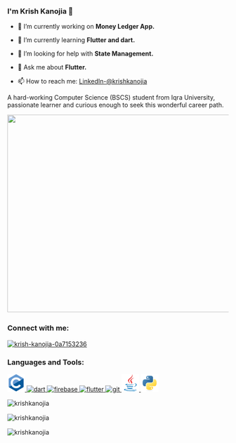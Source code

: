 ### I'm Krish Kanojia 👋

- 🔭 I’m currently working on **Money Ledger App.**

- 🌱 I’m currently learning **Flutter and dart.**

- 🤝 I’m looking for help with **State Management.**

- 💬 Ask me about **Flutter.**

- 📫 How to reach me: [LinkedIn-@krishkanojia](https://www.linkedin.com/in/krish-kanojia-0a7153236/)

 A hard-working Computer Science (BSCS) student from Iqra University, passionate learner and curious enough to seek this wonderful career path.

<img src="https://media3.giphy.com/media/qgQUggAC3Pfv687qPC/giphy.gif" 
     width="1000" 
    height="450" />

<h3 align="left">Connect with me:</h3>
<p align="left">
<a href="https://linkedin.com/in/krish-kanojia-0a7153236" target="blank"><img align="center" src="https://raw.githubusercontent.com/rahuldkjain/github-profile-readme-generator/master/src/images/icons/Social/linked-in-alt.svg" alt="krish-kanojia-0a7153236" height="30" width="40" /></a>
</p>

<h3 align="left">Languages and Tools:</h3>
<p align="left"> <a href="https://www.cprogramming.com/" target="_blank" rel="noreferrer"> <img src="https://raw.githubusercontent.com/devicons/devicon/master/icons/c/c-original.svg" alt="c" width="40" height="40"/> </a> <a href="https://dart.dev" target="_blank" rel="noreferrer"> <img src="https://www.vectorlogo.zone/logos/dartlang/dartlang-icon.svg" alt="dart" width="40" height="40"/> </a> <a href="https://firebase.google.com/" target="_blank" rel="noreferrer"> <img src="https://www.vectorlogo.zone/logos/firebase/firebase-icon.svg" alt="firebase" width="40" height="40"/> </a> <a href="https://flutter.dev" target="_blank" rel="noreferrer"> <img src="https://www.vectorlogo.zone/logos/flutterio/flutterio-icon.svg" alt="flutter" width="40" height="40"/> </a> <a href="https://git-scm.com/" target="_blank" rel="noreferrer"> <img src="https://www.vectorlogo.zone/logos/git-scm/git-scm-icon.svg" alt="git" width="40" height="40"/> </a> <a href="https://www.java.com" target="_blank" rel="noreferrer"> <img src="https://raw.githubusercontent.com/devicons/devicon/master/icons/java/java-original.svg" alt="java" width="40" height="40"/> </a> <a href="https://www.python.org" target="_blank" rel="noreferrer"> <img src="https://raw.githubusercontent.com/devicons/devicon/master/icons/python/python-original.svg" alt="python" width="40" height="40"/> </a> </p>

<p><img align="center" src="https://github-readme-stats.vercel.app/api?username=krishkanojia&show_icons=true&theme=gruvbox&locale=en" alt="krishkanojia" /></p>


<p><img align="center" src="https://github-readme-stats.vercel.app/api/top-langs?username=krishkanojia&show_icons=true&locale=en&layout=compact&theme=gruvbox" alt="krishkanojia" /></p>


<p><img align="center" src="https://github-readme-streak-stats.herokuapp.com/?user=krishkanojia&theme=gruvbox" alt="krishkanojia" /></p>

